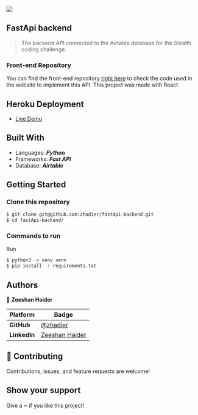![](https://img.shields.io/static/v1?label=BY&message=ZeeshanHaider&color=red)

## FastApi backend

> The backend API connected to the Airtable database for the Stealth coding challenge.

### Front-end Repository

You can find the front-end repository [right here](https://github.com/zhadier/Stealth-Coding-Challenge) to check the code used in the website to implement this API. This project was made with React

## Heroku Deployment
- [Live Demo](https://fastapi-stealth.herokuapp.com/)
## Built With

- Languages: _**Python**_
- Frameworks: _**Fast API**_
- Database: _**Airtable**_

## Getting Started

### Clone this repository

```bash
$ git clone git@github.com:zhadier/fastApi-backend.git
$ cd fastApi-backend/
```

### Commands to run

Run
```bash
$ python3 -m venv venv
$ pip install -r requirements.txt 
```

## Authors

 👤 **Zeeshan Haider**

  Platform | Badge |
 --- | --- |
 **GitHub**   | [@zhadier](https://github.com/zhadier)
 **LinkedIn** | [Zeeshan Haider](https://www.linkedin.com/in/zhadier39/)

## 🤝 Contributing

Contributions, issues, and feature requests are welcome!

## Show your support

Give a ⭐️ if you like this project!
